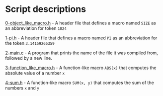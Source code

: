 # Script descriptions
[0-object_like_macro.h](https://github.com/chelseyqc/holbertonschool-low_level_programming/tree/master/preprocessor/0-object_like_macro.h) - A header file that defines a macro named `SIZE` as an abbreviation for token `1024`


[1-pi.h](https://github.com/chelseyqc/holbertonschool-low_level_programming/tree/master/preprocessor/1-pi.h) - A header file that defines a macro named `PI` as an abbreviation for the token `3.14159265359`


[2-main.c](https://github.com/chelseyqc/holbertonschool-low_level_programming/tree/master/preprocessor/2-main.c) - A program that prints the name of the file it was compiled from, followed by a new line.


[3-function_like_macro.h](https://github.com/chelseyqc/holbertonschool-low_level_programming/tree/master/preprocessor/3-function_like_macro.h) - A function-like macro `ABS(x)` that computes the absolute value of a number `x`


[4-sum.h](https://github.com/chelseyqc/holbertonschool-low_level_programming/tree/master/preprocessor/4-sum.h) - A function-like macro `SUM(x, y)` that computes the sum of the numbers `x` and `y`

